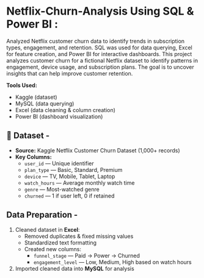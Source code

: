 # Netflix-Churn-Analysis Using SQL & Power BI : 
Analyzed Netflix customer churn data to identify trends in subscription types, engagement, and retention. SQL was used for data querying, Excel for feature creation, and Power BI for interactive dashboards. This project analyzes customer churn for a fictional Netflix dataset to identify patterns in engagement, device usage, and subscription plans. The goal is to uncover insights that can help improve customer retention.

**Tools Used:**  
- Kaggle (dataset)
- MySQL (data querying)  
- Excel (data cleaning & column creation)  
- Power BI (dashboard visualization)  

## 📂 Dataset -
- **Source:** Kaggle Netflix Customer Churn Dataset (1,000+ records)
- **Key Columns:**
  - `user_id` — Unique identifier
  - `plan_type` — Basic, Standard, Premium
  - `device` — TV, Mobile, Tablet, Laptop
  - `watch_hours` — Average monthly watch time
  - `genre` — Most-watched genre
  - `churned` — 1 if user left, 0 if retained

## Data Preparation -
1. Cleaned dataset in **Excel**:
   - Removed duplicates & fixed missing values
   - Standardized text formatting
   - Created new columns:
     - `funnel_stage` —  Paid → Power → Churned
     - `engagement_level` — Low, Medium, High based on watch hours
2. Imported cleaned data into **MySQL** for analysis


